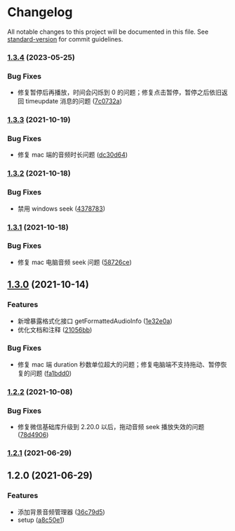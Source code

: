 # Changelog

All notable changes to this project will be documented in this file. See [standard-version](https://github.com/conventional-changelog/standard-version) for commit guidelines.

### [1.3.4](https://github.com/TinkGu/wx-audio-manager/compare/v1.3.3...v1.3.4) (2023-05-25)


### Bug Fixes

* 修复暂停后再播放，时间会闪烁到 0 的问题；修复点击暂停，暂停之后依旧返回 timeupdate 消息的问题 ([7c0732a](https://github.com/TinkGu/wx-audio-manager/commit/7c0732a5d94c7548e090beec8e9c68e72b35ea56))

### [1.3.3](https://github.com/TinkGu/wx-audio-manager/compare/v1.3.2...v1.3.3) (2021-10-19)


### Bug Fixes

* 修复 mac 端的音频时长问题 ([dc30d64](https://github.com/TinkGu/wx-audio-manager/commit/dc30d643a1bd874ce77cdf432543b1d7c9dae8ff))

### [1.3.2](https://github.com/TinkGu/wx-audio-manager/compare/v1.3.1...v1.3.2) (2021-10-18)


### Bug Fixes

* 禁用 windows seek ([4378783](https://github.com/TinkGu/wx-audio-manager/commit/437878337b7a0a6db9fec29a4fe84270cbe1fb78))

### [1.3.1](https://github.com/TinkGu/wx-audio-manager/compare/v1.3.0...v1.3.1) (2021-10-18)


### Bug Fixes

* 修复 mac 电脑音频 seek 问题 ([58726ce](https://github.com/TinkGu/wx-audio-manager/commit/58726ce42f1a47547a5176298ccdf1fc0a4d5ebd))

## [1.3.0](https://github.com/TinkGu/wx-audio-manager/compare/v1.2.2...v1.3.0) (2021-10-14)


### Features

* 新增暴露格式化接口 getFormattedAudioInfo ([1e32e0a](https://github.com/TinkGu/wx-audio-manager/commit/1e32e0a04be75a60e924c50ce5b9d9f08b7fb131))
* 优化文档和注释 ([21056bb](https://github.com/TinkGu/wx-audio-manager/commit/21056bb9c7f8937ba63751ebe13a2bab6193eeba))


### Bug Fixes

* 修复 mac 端 duration 秒数单位超大的问题；修复电脑端不支持拖动、暂停恢复的问题 ([fa1bdd0](https://github.com/TinkGu/wx-audio-manager/commit/fa1bdd016ac53238add67d971221180420f485db))

### [1.2.2](https://github.com/TinkGu/wx-audio-manager/compare/v1.2.1...v1.2.2) (2021-10-08)


### Bug Fixes

* 修复微信基础库升级到 2.20.0 以后，拖动音频 seek 播放失效的问题 ([78d4906](https://github.com/TinkGu/wx-audio-manager/commit/78d490686baf44140381b3968fc7b86d9ef3c5da))

### [1.2.1](https://github.com/TinkGu/wx-audio-manager/compare/v1.2.0...v1.2.1) (2021-06-29)

## 1.2.0 (2021-06-29)


### Features

* 添加背景音频管理器 ([36c79d5](https://github.com/TinkGu/wx-audio-manager/commit/36c79d50a118c886306bef61ad8c77a439d5fd94))
* setup ([a8c50e1](https://github.com/TinkGu/wx-audio-manager/commit/a8c50e1f341b0536d6d5a29c02c061019251f725))
